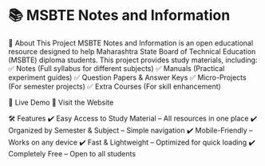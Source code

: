 # 📚 MSBTE Notes and Information
🔹 About This Project
MSBTE Notes and Information is an open educational resource designed to help Maharashtra State Board of Technical Education (MSBTE) diploma students. This project provides study materials, including:
✅ Notes (Full syllabus for different subjects)
✅ Manuals (Practical experiment guides)
✅ Question Papers & Answer Keys
✅ Micro-Projects (For semester projects)
✅ Extra Courses (For skill enhancement)

🚀 Live Demo
🔗 Visit the Website

🛠️ Features
✔️ Easy Access to Study Material – All resources in one place
✔️ Organized by Semester & Subject – Simple navigation
✔️ Mobile-Friendly – Works on any device
✔️ Fast & Lightweight – Optimized for quick loading
✔️ Completely Free – Open to all students
